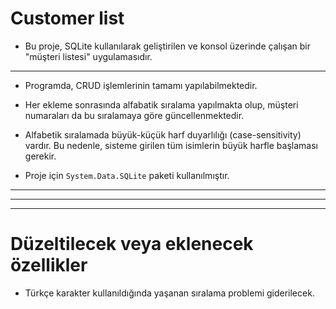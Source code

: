 # Customer list

- Bu proje, SQLite kullanılarak geliştirilen ve konsol üzerinde çalışan bir "müşteri listesi" uygulamasıdır.

***

- Programda, CRUD işlemlerinin tamamı yapılabilmektedir.

- Her ekleme sonrasında alfabatik sıralama yapılmakta olup, müşteri numaraları da bu sıralamaya göre güncellenmektedir.

- Alfabetik sıralamada büyük-küçük harf duyarlılığı (case-sensitivity) vardır. Bu nedenle, sisteme girilen tüm isimlerin büyük harfle başlaması gerekir.

- Proje için `System.Data.SQLite` paketi kullanılmıştır.

***
***
***

# Düzeltilecek veya eklenecek özellikler

- Türkçe karakter kullanıldığında yaşanan sıralama problemi giderilecek.